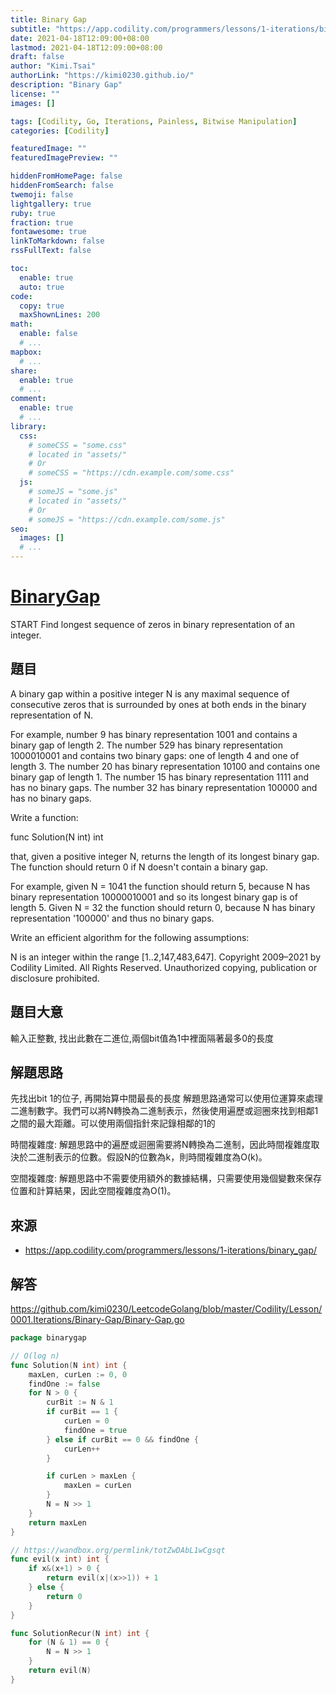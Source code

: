 ```yaml
---
title: Binary Gap
subtitle: "https://app.codility.com/programmers/lessons/1-iterations/binary_gap/"
date: 2021-04-18T12:09:00+08:00
lastmod: 2021-04-18T12:09:00+08:00
draft: false
author: "Kimi.Tsai"
authorLink: "https://kimi0230.github.io/"
description: "Binary Gap"
license: ""
images: []

tags: [Codility, Go, Iterations, Painless, Bitwise Manipulation]
categories: [Codility]

featuredImage: ""
featuredImagePreview: ""

hiddenFromHomePage: false
hiddenFromSearch: false
twemoji: false
lightgallery: true
ruby: true
fraction: true
fontawesome: true
linkToMarkdown: false
rssFullText: false

toc:
  enable: true
  auto: true
code:
  copy: true
  maxShownLines: 200
math:
  enable: false
  # ...
mapbox:
  # ...
share:
  enable: true
  # ...
comment:
  enable: true
  # ...
library:
  css:
    # someCSS = "some.css"
    # located in "assets/"
    # Or
    # someCSS = "https://cdn.example.com/some.css"
  js:
    # someJS = "some.js"
    # located in "assets/"
    # Or
    # someJS = "https://cdn.example.com/some.js"
seo:
  images: []
  # ...
---
```


# [BinaryGap](https://app.codility.com/programmers/lessons/1-iterations/binary_gap/)
START
Find longest sequence of zeros in binary representation of an integer.

## 題目
A binary gap within a positive integer N is any maximal sequence of consecutive zeros that is surrounded by ones at both ends in the binary representation of N.

For example, number 9 has binary representation 1001 and contains a binary gap of length 2. The number 529 has binary representation 1000010001 and contains two binary gaps: one of length 4 and one of length 3. The number 20 has binary representation 10100 and contains one binary gap of length 1. The number 15 has binary representation 1111 and has no binary gaps. The number 32 has binary representation 100000 and has no binary gaps.

Write a function:

func Solution(N int) int

that, given a positive integer N, returns the length of its longest binary gap. The function should return 0 if N doesn't contain a binary gap.

For example, given N = 1041 the function should return 5, because N has binary representation 10000010001 and so its longest binary gap is of length 5. Given N = 32 the function should return 0, because N has binary representation '100000' and thus no binary gaps.

Write an efficient algorithm for the following assumptions:

N is an integer within the range [1..2,147,483,647].
Copyright 2009–2021 by Codility Limited. All Rights Reserved. Unauthorized copying, publication or disclosure prohibited.

## 題目大意
輸入正整數, 找出此數在二進位,兩個bit值為1中裡面隔著最多0的長度

## 解題思路
先找出bit 1的位子, 再開始算中間最長的長度
解題思路通常可以使用位運算來處理二進制數字。我們可以將N轉換為二進制表示，然後使用遍歷或迴圈來找到相鄰1之間的最大距離。可以使用兩個指針來記錄相鄰的1的

時間複雜度: 解題思路中的遍歷或迴圈需要將N轉換為二進制，因此時間複雜度取決於二進制表示的位數。假設N的位數為k，則時間複雜度為O(k)。

空間複雜度: 解題思路中不需要使用額外的數據結構，只需要使用幾個變數來保存位置和計算結果，因此空間複雜度為O(1)。

## 來源
* https://app.codility.com/programmers/lessons/1-iterations/binary_gap/

## 解答
https://github.com/kimi0230/LeetcodeGolang/blob/master/Codility/Lesson/0001.Iterations/Binary-Gap/Binary-Gap.go


```go
package binarygap

// O(log n)
func Solution(N int) int {
	maxLen, curLen := 0, 0
	findOne := false
	for N > 0 {
		curBit := N & 1
		if curBit == 1 {
			curLen = 0
			findOne = true
		} else if curBit == 0 && findOne {
			curLen++
		}

		if curLen > maxLen {
			maxLen = curLen
		}
		N = N >> 1
	}
	return maxLen
}

// https://wandbox.org/permlink/totZwDAbL1wCgsqt
func evil(x int) int {
	if x&(x+1) > 0 {
		return evil(x|(x>>1)) + 1
	} else {
		return 0
	}
}

func SolutionRecur(N int) int {
	for (N & 1) == 0 {
		N = N >> 1
	}
	return evil(N)
}
```